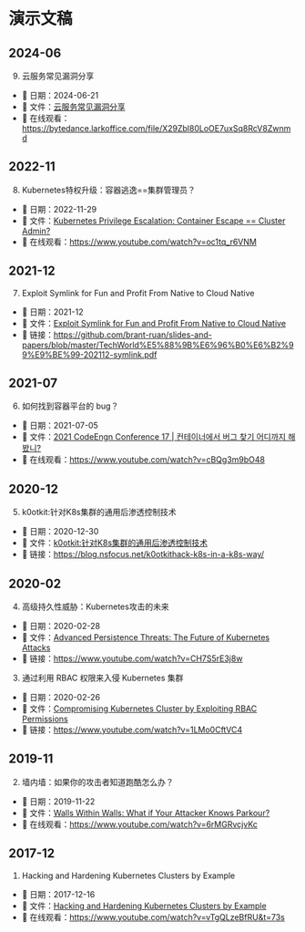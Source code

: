 # 演示文稿

## 2024-06

9. 云服务常见漏洞分享

- 📅 日期：2024-06-21
- 📑 文件：[云服务常见漏洞分享](./4-云服务常见漏洞分享.pdf)
- 🔗 在线观看：<https://bytedance.larkoffice.com/file/X29Zbl80LoOE7uxSq8RcV8Zwnmd>

## 2022-11

8. Kubernetes特权升级：容器逃逸==集群管理员？

- 📅 日期：2022-11-29
- 📑 文件：[Kubernetes Privilege Escalation: Container Escape == Cluster Admin?](./Kubernetes%20Privilege%20Escalation-%20Container%20Escape%20==%20Cluster%20Admin?.pdf)
- 🔗 在线观看：<https://www.youtube.com/watch?v=oc1tq_r6VNM>


## 2021-12

7. Exploit Symlink for Fun and Profit From Native to Cloud Native

- 📅 日期：2021-12
- 📑 文件：[Exploit Symlink for Fun and Profit From Native to Cloud Native](./TechWorld创新沙龙-202112-symlink.pdf)
- 🔗 链接：<https://github.com/brant-ruan/slides-and-papers/blob/master/TechWorld%E5%88%9B%E6%96%B0%E6%B2%99%E9%BE%99-202112-symlink.pdf>

## 2021-07

6. 如何找到容器平台的 bug？

- 📅 日期：2021-07-05
- 📑 文件：[2021 CodeEngn Conference 17 | 컨테이너에서 버그 찾기 어디까지 해봤니?](./2021%20CodeEngn%20Conference%2017,%20컨테이너에서%20버그%20찾기%20어디까지%20해봤니%20[김우석].pdf)
- 🔗 在线观看：<https://www.youtube.com/watch?v=cBQg3m9bO48>

## 2020-12

5. k0otkit:针对K8s集群的通用后渗透控制技术

- 📅 日期：2020-12-30
- 📑 文件：[k0otkit:针对K8s集群的通用后渗透控制技术](./k0otkit：针对K8s集群的通用后渗透控制技术.pdf)
- 🔗 链接：<https://blog.nsfocus.net/k0otkithack-k8s-in-a-k8s-way/>

## 2020-02

4. 高级持久性威胁：Kubernetes攻击的未来

- 📅 日期：2020-02-28
- 📑 文件：[Advanced Persistence Threats: The Future of Kubernetes Attacks](./2020_USA20_csv-f01_01_advanced-persistence-threats-the-future-of-kubernetes-attacks.pdf)
- 🔗 链接：<https://www.youtube.com/watch?v=CH7S5rE3j8w>

3. 通过利用 RBAC 权限来入侵 Kubernetes 集群

- 📅 日期：2020-02-26
- 📑 文件：[Compromising Kubernetes Cluster by Exploiting RBAC Permissions](./2020_USA20_dso-w01_01_compromising-kubernetes-cluster-by-exploiting-rbac-permissions.pdf)
- 🔗 链接：<https://www.youtube.com/watch?v=1LMo0CftVC4>


## 2019-11

2. 墙内墙：如果你的攻击者知道跑酷怎么办？

- 📅 日期：2019-11-22
- 📑 文件：[Walls Within Walls: What if Your Attacker Knows Parkour?](./walls_within_walls_castle_tallclair_kubeconUSA2019.pdf)
- 🔗 在线观看：<https://www.youtube.com/watch?v=6rMGRvcjvKc>

## 2017-12

1. Hacking and Hardening Kubernetes Clusters by Example

- 📅 日期：2017-12-16
- 📑 文件：[Hacking and Hardening Kubernetes Clusters by Example](./Hacking%20and%20Hardening%20Kubernetes%20Clusters%20by%20Example.pdf)
- 🔗 在线观看：<https://www.youtube.com/watch?v=vTgQLzeBfRU&t=73s>